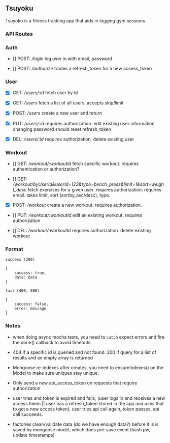 ## Tsuyoku ##

Tsuyoku is a fitness tracking app that aids in logging gym sessions

### API Routes ###

### Auth ##

- [] POST: */login*
log user in with email, password

- [] POST: */authorize*
trades a refresh_token for a new access_token

### User ###

- [x] GET: */users/:id*
fetch user by id

- [x] GET: */users* 
fetch a list of all users. accepts skip/limit

- [x] POST: */users*
create a new user and return

- [x] PUT: */users/:id*
requires authorization. edit existing user information. changing password should reset refresh_token

- [x] DEL: */users/:id*
requires authorization. delete existing user

### Workout ###

- [] GET: */workout/:workoutId*
fetch specific workout. requires authentication or authorization?

- [] GET: */workout/byUserId&userId=123&type=bench_press&limit=1&sort=weight_desc*
fetch exercises for a given user. requires authorization. requires email. takes limit, sort (sortby_asc/desc), type.

- [X] POST: */workout*
create a new workout. requires authorization.

- [] PUT: */workout/:workoutId*
edit an existing workout. requires authorization

- [] DEL: */workout/:workoutId*
requires authorization. delete existing workout

### Format ###

`success (200)`

```
{
    success: true,
    data: data
}
```

`fail (400, 500)`

```
{
    success: false,
    error: message
}
```

### Notes ###
- when doing async mocha tests, you need to `catch` expect errors and fire the done() callback to avoid timeouts

- 404 if a specific id is queried and not found. 200 if query for a list of results and an empty array is returned

- Mongoose re-indexes after creates. you need to ensureIndexes() on the Model to make sure uniques stay unique.

- Only send a new api_access_token on requests that require authorization

- user tries and token is expired and fails, (user logs in and receives a new access token || user has a refresh_token stored in the app and uses that to get a new access token), user tries api call again, token passes, api call succeeds.

- factories clean/validate data (do we have enough data?) before it is is saved by mongoose model, which does pre-save event (hash pw, update timestamps)